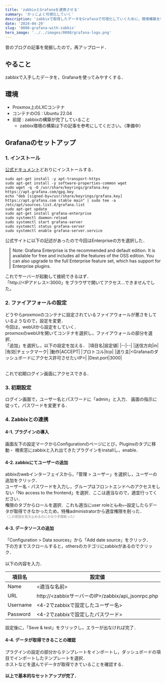 ```yaml
---
title: 'zabbixとGrafanaを連携させる'
summary: 'かっこよく可視化していく'
description: 'zabbixで取得したデータをGrafanaで可視化していくために，環境構築を行います．'
date: '2024-04-29'
slug: '0008-grafana-with-zabbix'
hero_image: '../../images/0008/grafana-logo.png'
---
```


昔のブログの記事を発掘したので，再アップロード．

## やること
zabbixで入手したデータを，Grafanaを使ってみやすくする．

## 環境
- Proxmox上のLXCコンテナ
- コンテナのOS : Ubuntu 22.04
- 前提 : zabbixの構築が完了していること
  - zabbix環境の構築は下の記事を参考にしてください。（準備中）

## Grafanaのセットアップ
### 1. インストール
[公式ドキュメント](https://grafana.com/docs/grafana/latest/setup-grafana/installation/debian/)どおりにインストールする．
```
sudo apt-get install -y apt-transport-https
sudo apt-get install -y software-properties-common wget
sudo wget -q -O /usr/share/keyrings/grafana.key https://apt.grafana.com/gpg.key
echo "deb [signed-by=/usr/share/keyrings/grafana.key] https://apt.grafana.com stable main" | sudo tee -a /etc/apt/sources.list.d/grafana.list
sudo apt-get update
sudo apt-get install grafana-enterprise
sudo systemctl daemon-reload
sudo systemctl start grafana-server
sudo systemctl status grafana-server
sudo systemctl enable grafana-server.service
```
公式サイトに以下の記述があったので今回はEnterpriseの方を選択した．
<div style="margin-left: 1em; padding-left: 0.5em; border-left: 3px solid gray;">
<p>
Note: Grafana Enterprise is the recommended and default edition. It is available for free and includes all the features of the OSS edition. You can also upgrade to the full Enterprise feature set, which has support for Enterprise plugins.
</p>
</div>

これでサーバーが起動して接続できるはず．<br/>
「http://<IPアドレス>:3000」をブラウザで開いてアクセス…できませんでした。

### 2. ファイアフォールの設定
どうやらproxmoxのコンテナに設定されているファイアウォールが悪さをしているようなので，設定を変更．<br/>
今回は，webUIから設定をしていく．<br/>
proxmoxのwebUIを開いてコンテナを選択し，ファイアウォールの部分を選択．<br/>
「追加」を選択し，以下の設定を加える．
|項目名|設定値|
|--|--|
|送信方向|in|
|有効|チェックマーク|
|動作|ACCEPT|
|プロトコル|tcp|
|送り主|<Grafanaのダッシュボードにアクセス許可させたいIP>|
|Dest.port|3000|

<br/>
これで初期ログイン画面にアクセスできる．

### 3. 初期設定
ログイン画面で，ユーザー名とパスワードに「admin」と入力．
画面の指示に従って，パスワードを変更する．


### 4. Zabbixとの連携
#### 4-1. プラグインの導入
画面左下の設定マークからConfigurationのページにとび，Pluginsのタブに移動・
検索窓にzabbixと入れ出てきたプラグインをinstallし，enable．

#### 4-2. zabbixにてユーザーの追加
abbixのwebインターフェイスから，「管理 > ユーザー」を選択し，ユーザーの追加をクリック．<br/>
ユーザー名・パスワードを入力し，グループはフロントエンドへのアクセスをしない「No access to the frontend」を選択．ここは適当なので，適宜行ってください．<br/>
権限のタブからロールを選択．これも適当にuser roleと<strike>した．</strike>設定したらデータが取得できなかったため，特権administratorから適宜権限を削った．<br/>
<span style="font-size:75%; color:gray;">（この原因を突き止めるのにかなり手間取った）</span>

#### 4-3. データソースの追加
「Configuration > Data sources」から「Add date source」をクリック．<br/>
下の方までスクロールすると，othersのカテゴリにzabbixがあるのでクリック．<br/>
<br/>
以下の内容を入力．

|項目名|設定値|
|--|--|
|Name|<適当な名前>|
|URL|http://<zabbixサーバーのIP>/zabbix/api_jsonrpc.php|
|Username|<4-2でzabbixで設定したユーザー名>|
|Password|<4-2でzabbixで設定したパスワード>|


設定後に，「Seve & test」をクリックし，エラーが出なければ完了．

#### 4-4. データが取得できることの確認
プラグインの設定の部分からテンプレートをインポートし，ダッシュボードの項目でインポートしたテンプレートを選択．<br/>
ホストなどを選んでデータが取得できていることを確認する．<br/>
<br/>
**以上で基本的なセットアップが完了．**